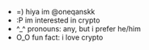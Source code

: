 - =) hiya im @oneqanskk
- :P im interested in crypto
- ^_^ pronouns: any, but i prefer he/him
- O_O fun fact: i love crypto

<!---
oneqanskk/oneqanskk is a ✨ special ✨ repository because its `introduction.md` (this file) appears on your GitHub profile.
You can click the Preview link to take a look at your changes.
--->
